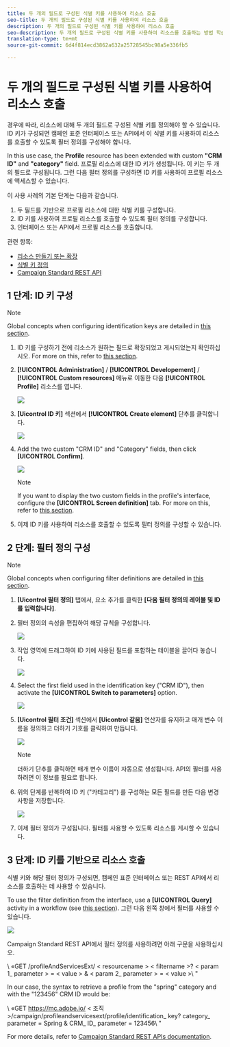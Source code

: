 ```yaml
---
title: 두 개의 필드로 구성된 식별 키를 사용하여 리소스 호출
seo-title: 두 개의 필드로 구성된 식별 키를 사용하여 리소스 호출
description: 두 개의 필드로 구성된 식별 키를 사용하여 리소스 호출
seo-description: 두 개의 필드로 구성된 식별 키를 사용하여 리소스를 호출하는 방법 학습
translation-type: tm+mt
source-git-commit: 6d4f814ecd3862a632a25728545bc98a5e336fb5

---
```



# 두 개의 필드로 구성된 식별 키를 사용하여 리소스 호출

경우에 따라, 리소스에 대해 두 개의 필드로 구성된 식별 키를 정의해야 할 수 있습니다. ID 키가 구성되면 캠페인 표준 인터페이스 또는 API에서 이 식별 키를 사용하여 리소스를 호출할 수 있도록 필터 정의를 구성해야 합니다.

In this use case, the **Profile** resource has been extended with custom **"CRM ID"** and **"category"** field. 프로필 리소스에 대한 ID 키가 생성됩니다. 이 키는 두 개의 필드로 구성됩니다. 그런 다음 필터 정의를 구성하면 ID 키를 사용하여 프로필 리소스에 액세스할 수 있습니다.

이 사용 사례의 기본 단계는 다음과 같습니다.

1. 두 필드를 기반으로 프로필 리소스에 대한 식별 키를 구성합니다.
1. ID 키를 사용하여 프로필 리소스를 호출할 수 있도록 필터 정의를 구성합니다.
1. 인터페이스 또는 API에서 프로필 리소스를 호출합니다.

관련 항목:

* [리소스 만들기 또는 확장](../../developing/using/creating-or-extending-the-resource.md)
* [식별 키 정의](../../developing/using/configuring-the-resource-s-data-structure.md#defining-identification-keys)
* [Campaign Standard REST API](https://docs.campaign.adobe.com/doc/standard/en/api/ACS_API.html)

## 1 단계: ID 키 구성

>[!NOTE]
> Global concepts when configuring identification keys are detailed in [this section](../../developing/using/configuring-the-resource-s-data-structure.md#defining-identification-keys).

1. ID 키를 구성하기 전에 리소스가 원하는 필드로 확장되었고 게시되었는지 확인하십시오. For more on this, refer to [this section](../../developing/using/creating-or-extending-the-resource.md).

1. **[!UICONTROL Administration]** / **[!UICONTROL Developement]** / **[!UICONTROL Custom resources]** 메뉴로 이동한 다음 **[!UICONTROL Profile]** 리소스를 엽니다.

   ![](assets/uc_idkey1.png)

1. **[Uicontrol ID 키]** 섹션에서 **[!UICONTROL Create element]** 단추를 클릭합니다.

   ![](assets/uc_idkey2.png)

1. Add the two custom "CRM ID" and "Category" fields, then click **[UICONTROL Confirm]**.

   ![](assets/uc_idkey3.png)

   >[!NOTE]
   > If you want to display the two custom fields in the profile's interface, configure the **[UICONTROL Screen definition]** tab. For more on this, refer to [this section](../../developing/using/configuring-the-screen-definition.md).

1. 이제 ID 키를 사용하여 리소스를 호출할 수 있도록 필터 정의를 구성할 수 있습니다.

## 2 단계: 필터 정의 구성

>[!NOTE]
> Global concepts when configuring filter definitions are detailed in [this section](../../developing/using/configuring-filter-definition.md).

1. **[Uicontrol 필터 정의]** 탭에서, 요소 추가를 클릭한 **[다음 필터 정의의 레이블 및 ID를 입력합니다]**.

1. 필터 정의의 속성을 편집하여 해당 규칙을 구성합니다.

   ![](assets/uc_idkey4.png)

1. 작업 영역에 드래그하여 ID 키에 사용된 필드를 포함하는 테이블을 끌어다 놓습니다.

   ![](assets/uc_idkey5.png)

1. Select the first field used in the identification key ("CRM ID"), then activate the **[UICONTROL Switch to parameters]** option.

   ![](assets/uc_idkey6.png)

1. **[Uicontrol 필터 조건]** 섹션에서 **[Uicontrol 같음]** 연산자를 유지하고 매개 변수 이름을 정의하고 더하기 기호를 클릭하여 만듭니다.

   ![](assets/uc_idkey7.png)

   >[!NOTE]
   > 더하기 단추를 클릭하면 매개 변수 이름이 자동으로 생성됩니다. API의 필터를 사용하려면 이 정보를 필요로 합니다.

1. 위의 단계를 반복하여 ID 키 ("카테고리") 를 구성하는 모든 필드를 만든 다음 변경 사항을 저장합니다.

   ![](assets/uc_idkey8.png)

1. 이제 필터 정의가 구성됩니다. 필터를 사용할 수 있도록 리소스를 게시할 수 있습니다.

## 3 단계: ID 키를 기반으로 리소스 호출

식별 키와 해당 필터 정의가 구성되면, 캠페인 표준 인터페이스 또는 REST API에서 리소스를 호출하는 데 사용할 수 있습니다.

To use the filter definition from the interface, use a **[UICONTROL Query]** activity in a workflow (see [this section](../../automating/using/query.md)). 그런 다음 왼쪽 창에서 필터를 사용할 수 있습니다.

![](assets/uc_idkey9.png)

Campaign Standard REST API에서 필터 정의를 사용하려면 아래 구문을 사용하십시오.

\ «GET /profileAndServicesExt/ &lt; resourcename &gt; &lt; filtername &gt;? &lt; param 1_ parameter &gt; = &lt; value &gt; &amp; &lt; param 2_ parameter &gt; = &lt; value &gt;\ "

In our case, the syntax to retrieve a profile from the "spring" category and with the "123456" CRM ID would be:

\ «GET https://mc.adobe.io/ &lt; 조직 &gt;/campaign/profileandservicesext/profile/identification_ key? category_ parameter = Spring &amp; CRM_ ID_ parameter = 123456\ "

For more details, refer to [Campaign Standard REST APIs documentation](https://docs.campaign.adobe.com/doc/standard/en/api/ACS_API.html#filtering).
